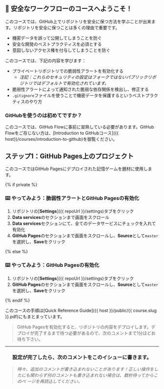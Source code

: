 ## :tada: 安全なワークフローのコースへようこそ！

このコースでは、GitHub上でリポジトリを安全に保つ方法を学ぶことが出来ます。リポジトリを安全に保つことは多くの理由で重要です。
- 機密データを誤って公開してしまうことを防ぐ
- 安全な開発のベストプラクティスを必須とする
- 意図しないアクセス権を付与してしまうことを防ぐ

このコースでは、下記の内容を学びます：

- プライベートリポジトリでの脆弱性アラートを有効化する
  - _注記：これらのセキュリティの設定はフォークではないパブリックリポジトリではデフォルトで有効化されています。_
- 脆弱性アラートによって通知された脆弱な依存関係を検出し、修正する
- `.gitignore`ファイルを使うことで機密データを保護するというベストプラクティスのやり方

### GitHubを使うのは初めてですか？

このコースでは、GitHub Flowに事前に習熟している必要があります。GitHub Flowをご存じない方は、[Introduction to GitHubコース]({{ host}}/courses/introduction-to-github)を御覧ください。

## ステップ1：GitHub Pages上のプロジェクト

このコースではGitHub Pagesにデプロイされた記憶ゲームを題材に使用します。

{% if private %}

### :keyboard: やってみよう：脆弱性アラートとGitHub Pagesの有効化


1. リポジトリの[**Settings**]({{ repoUrl }}/settings)タブをクリック
1. **Data services**のセクションまで画面をスクロール
1. **Data services**セクションにて、全てのデータサービスにチェックを入れて有効化
1. **GitHub Pages**のセクションまで画面をスクロールし、**Source**として`master`を選択し、**Save**をクリック

{% else %}

### :keyboard: やってみよう：GitHub Pagesの有効化


1. リポジトリの[**Settings**]({{ repoUrl }}/settings)タブをクリック
1. **GitHub Pages**のセクションまで画面をスクロールし、**Source**として`master`を選択し、**Save**をクリック

{% endif %}

このコースの手順は[Quick Reference Guide]({{ host }}/public/{{ course.slug }}.pdf)にもまとまっています。

> GitHub Pagesを有効化すると、リポジトリの内容をデプロイします。デプロイが完了するまで待つ必要があるので、次のコメントまで1分ほどお待ち下さい。

<hr>
<h3 align="center">設定が完了したら、次のコメントをこのイシューに書きます。</h3>

> _時々、追加のコメントが書き込まれないことがあります！正しい操作をしたにも関わらず何のコメントも書き込まれない場合は、数秒待ってからこのペ
ージを再読込してください。_
